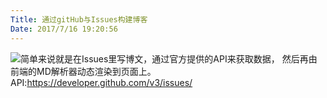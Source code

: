 ```yaml
---
Title: 通过gitHub与Issues构建博客
Date: 2017/7/16 19:20:56
---
```


![](http://imglf0.nosdn.127.net/img/UUcvQWZBZk9URHhUNmthQzQxSXpDWlhMeitBckdwOVhzNEZtb05xSndtaXowOHpKNEJyREd3PT0.jpg?imageView&thumbnail=1680x0&quality=96&stripmeta=0&type=jpg)简单来说就是在Issues里写博文，通过官方提供的API来获取数据，
然后再由前端的MD解析器动态渲染到页面上。
API:https://developer.github.com/v3/issues/
